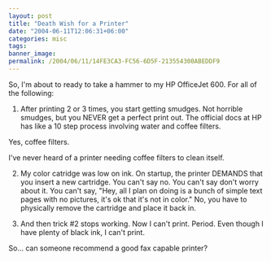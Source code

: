 ```yaml
---
layout: post
title: "Death Wish for a Printer"
date: "2004-06-11T12:06:31+06:00"
categories: misc 
tags: 
banner_image: 
permalink: /2004/06/11/14FE3CA3-FC56-6D5F-213554300ABEDDF9
---
```


So, I'm about to ready to take a hammer to my HP OfficeJet 600. For all of the following:

1) After printing 2 or 3 times, you start getting smudges. Not horrible smudges, but you NEVER get a perfect print out. The official docs at HP has like a 10 step process involving water and coffee filters.

Yes, coffee filters.

I've never heard of a printer needing coffee filters to clean itself.

2) My color catridge was low on ink. On startup, the printer DEMANDS that you insert a new cartridge. You can't say no. You can't say don't worry about it. You can't say, "Hey, all I plan on doing is a bunch of simple text pages with no pictures, it's ok that it's not in color." No, you have to physically remove the cartridge and place it back in.

3) And then trick #2 stops working. Now I can't print. Period. Even though I have plenty of black ink, I can't print.

So... can someone recommend a good fax capable printer?